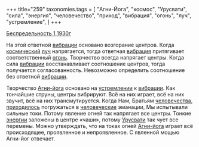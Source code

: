 +++
title="259"
taxonomies.tags = [
 "Агни-Йога",
 "космос",
 "Урусвати",
 "сила",
 "энергия",
 "человечество",
 "приход",
 "вибрация",
 "огонь",
 "луч",
 "устремление",
]
+++

[Беспредельность 1 1930г](/agni/1930)

На этой ответной [вибрации](/tags/[вибрация](/tags/вибрация)) основано возгорание центров. Когда [космический](/tags/космос) [луч](/tags/луч) напрягается, тогда ответная [вибрация](/tags/вибрация) притягивает соответственный [огонь](/tags/огонь). Творчество всегда напрягает центры. Когда сила [вибрации](/tags/[вибрация](/tags/вибрация)) восстанавливает соотношение центров, тогда получается согласованность. Невозможно определить соотношение без ответной [вибрации](/tags/[вибрация](/tags/вибрация)).   

Творчество [Агни-йога](/tags/Агни-Йога) основано на [устремлении](/tags/устремление) к [вибрации](/tags/[вибрация](/tags/вибрация)). Как тончайшие струны, центры вибрируют. Всё на них играет, всё на них звучит, всё на них трансмутируется. Когда Нам, Братьям [человечества](/tags/человечество), [приходилось](/tags/приход) погружаться в [человеческие](/tags/человечество) эманации, Мы испытывали сильные токи. Потому явление огней так напрягает все центры. Тонкие [энергии](/tags/энергия) заложены в центре «чаши», потому [Урусвати](/tags/Урусвати) так чует все перемены. Можно утверждать, что на токах огней [Агни-йога](/tags/Агни-Йога) играет всё происходящее, проявленное и непроявленное. С явленной мощью Агни-йог отвечает.